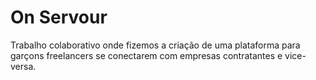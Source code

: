 # On Servour
Trabalho colaborativo onde fizemos a criação de uma plataforma para garçons freelancers se conectarem com empresas contratantes e vice-versa.
